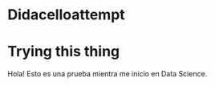 # Didacelloattempt
# Trying this thing
Hola! Esto es una prueba mientra me inicio en Data Science. 
